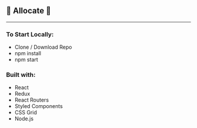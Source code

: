 ## 🧸 Allocate 🧸
___

### To Start Locally:
- Clone / Download Repo
- npm install
- npm start

### Built with:
- React
- Redux
- React Routers
- Styled Components
- CSS Grid
- Node.js